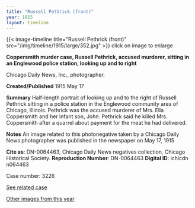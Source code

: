 ```yaml
---
title: "Russell Pethrick (front)"
year: 1915
layout: timeline
---
```


{{< image-timeline title="Russell Pethrick (front)" src="/img/timeline/1915/large/352.jpg" >}}
click on image to enlarge

__**Coppersmith murder case, Russell Pethrick, accused murderer, sitting in an Englewood police station, looking up and to right**__

Chicago Daily News, Inc., photographer.

**Created/Published**
1915 May 17

**Summary**
Half-length portrait of looking up and to the right of Russell Pethrick sitting in a police station in the Englewood community area of Chicago, Illinois. Pethrick was the accused murderer of Mrs. Ella Coppersmith and her infant son, John. Pethrick said he killed Mrs. Coppersmith after a quarrel about payment for the meat he had delivered.

**Notes**
An image related to this photonegative taken by a Chicago Daily News photographer was published in the newspaper on May 17, 1915

__Cite as__: DN-0064463, Chicago Daily News negatives collection, Chicago Historical Society.
__Reproduction Number__: DN-0064463
__Digital ID__: ichicdn n064463

Case number: 3226

[See related case](/database/3169/)

[Other images from this year](/historical/timeline/1915)